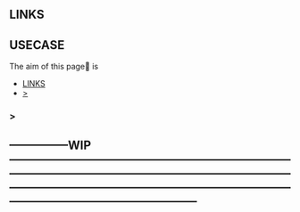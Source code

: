 ## LINKS

## USECASE
The aim of this page📝 is

<!-- TOC -->

- [LINKS](#links)
- [>](#)

<!-- /TOC -->

### >


## —————WIP————————————————————————————————————————————————————————————————————————————————————————
